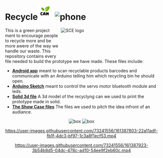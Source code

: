 # <b>Recycle</b><img src="https://github.com/Maor-Ar/RecycleCan/blob/main/Product%20Showcase%20Docs/appicon.png" width="50"> <img src="https://c.tenor.com/BN7Goxif43UAAAAi/application-app.gif" alt="phone" width="80" >



<img src="https://upload.wikimedia.org/wikipedia/he/4/44/SCE_logo.png" align="right"
     alt="SCE logo" width="320" height="98">
     

     
     
     
This is a green project ment to encourage people to recycle more and be more awere of the way we handle our waste.
This repository contains every file needed to build the prototype we have made.
These files include:
* **[Android app](https://github.com/Maor-Ar/RecycleCan)**  meant to scan recyclable products barcodes and communicate with an Arduino telling him which recycling bin he should open.
* **[Arduino Sketch](https://github.com/Maor-Ar/RecycleCan/tree/main/Arduino_Sketch_RecycleCan)** meant to control the servo motor bluetooth module and leds.
* **[Solid 3d file](https://github.com/Maor-Ar/RecycleCan)** A 3d model of the recyclyng can we used to print the prototype made in solid.
* **[The Show Case files](https://github.com/Maor-Ar/RecycleCan/tree/main/Product%20Showcase%20Docs)** The files we used to pitch the idea infront of an audiance.
<div align="center">
<img src="https://media1.tenor.com/images/3170141340e138f335e63a2336199f32/tenor.gif?itemid=25272477"alt="box" height="200">
<img src="https://media.tenor.com/images/ff5e73bb86556279849e0c97b29c7f64/tenor.gif"alt="box" height="200" >



https://user-images.githubusercontent.com/73241556/161387803-22a11adf-fb1f-4dc3-bf97-1c3a8f1ecf53.mp4


https://user-images.githubusercontent.com/73241556/161387923-3b54b8d5-04dc-478c-ad10-54ee9f2eb60c.mp4




<div/>
